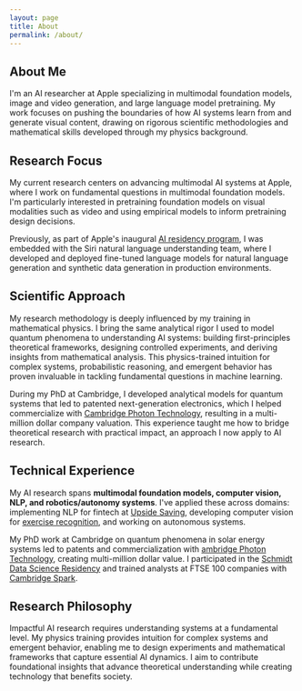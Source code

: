 ```yaml
---
layout: page
title: About
permalink: /about/
---
```


## About Me

I'm an AI researcher at Apple specializing in multimodal foundation models, image and video generation, and large language model pretraining. My work focuses on pushing the boundaries of how AI systems learn from and generate visual content, drawing on rigorous scientific methodologies and mathematical skills developed through my physics background.

## Research Focus

My current research centers on advancing multimodal AI systems at Apple, where I work on fundamental questions in multimodal foundation models. I'm particularly interested in pretraining foundation models on visual modalities such as video and using empirical models to inform pretraining design decisions.

Previously, as part of Apple's inaugural [AI residency program](https://machinelearning.apple.com/updates/aiml-residency-program-application), I was embedded with the Siri natural language understanding team, where I developed and deployed fine-tuned language models for natural language generation and synthetic data generation in production environments.

## Scientific Approach

My research methodology is deeply influenced by my training in mathematical physics. I bring the same analytical rigor I used to model quantum phenomena to understanding AI systems: building first-principles theoretical frameworks, designing controlled experiments, and deriving insights from mathematical analysis. This physics-trained intuition for complex systems, probabilistic reasoning, and emergent behavior has proven invaluable in tackling fundamental questions in machine learning.

During my PhD at Cambridge, I developed analytical models for quantum systems that led to patented next-generation electronics, which I helped commercialize with [Cambridge Photon Technology](https://www.cambridgephoton.com/), resulting in a multi-million dollar company valuation. This experience taught me how to bridge theoretical research with practical impact, an approach I now apply to AI research.

## Technical Experience

My AI research spans **multimodal foundation models, computer vision, NLP, and robotics/autonomy systems**. I've applied these across domains: implementing NLP for fintech at [Upside Saving](https://www.upsidesaving.com/), developing computer vision for [exercise recognition](https://github.com/JesseAllardice/Action-Recognition), and working on autonomous systems.

My PhD work at Cambridge on quantum phenomena in solar energy systems led to patents and commercialization with [ambridge Photon Technology](https://www.cambridgephoton.com/), creating multi-million dollar value. I participated in the [Schmidt Data Science Residency](https://www.cst.cam.ac.uk/news/schmidt-data-science-course-scores-hit) and trained analysts at FTSE 100 companies with [Cambridge Spark](https://www.cambridgespark.com/).

## Research Philosophy

Impactful AI research requires understanding systems at a fundamental level. My physics training provides intuition for complex systems and emergent behavior, enabling me to design experiments and mathematical frameworks that capture essential AI dynamics. I aim to contribute foundational insights that advance theoretical understanding while creating technology that benefits society.